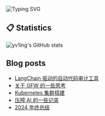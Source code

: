 ![Typing SVG](https://readme-typing-svg.herokuapp.com?font=Fira+Code&pause=1000&width=435&lines=console.log(%22Hi~I'm+喻灵%22))


## :clipboard: Statistics

![yv1ing's GitHub stats](https://github-readme-stats.vercel.app/api?username=yv1ing&theme=transparent)


## Blog posts
<!-- BLOG-POST-LIST:START -->
- [LangChain 驱动的自动代码审计工具](https://blog.yvling.cn/post/e24b1e9bab64f0e9b011de2bf82bbe422320bf4d70458e40dd5dbf14d61e2bcf)
- [关于 GFW 的一些思考](https://blog.yvling.cn/post/a82dc02ae85aa5a62237882e959275b4e68d821a63d3c24e7a208cafa4bf7c55)
- [Kubernetes 集群搭建](https://blog.yvling.cn/post/fa04893bbea10484044006b1abc32714e5e0f96c6a6fb20b834ad7d472c229ea)
- [压榨 AI 的一些记录](https://blog.yvling.cn/post/9b67146021426ce1907707d614007cb1b93dc24d7ffe8ca4c878744d52bb67bd)
- [2024 年终总结](https://blog.yvling.cn/post/83ec1131219e0caaee1ef7cb9a9e455b166c4212a37439b8357b784c13bced92)
<!-- BLOG-POST-LIST:END -->
